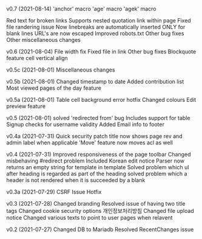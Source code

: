 v0.7 (2021-08-14)
'anchor' macro
'age' macro
'agek' macro

Red text for broken links
Supports nested quotation
link within page
Fixed file randering issue
Now linebreaks are automatically inserted ONLY for blank lines
URL's are now escaped
Improved robots.txt
Other bug fixes
Other miscellaneous changes

v0.6 (2021-08-04)
File width fix
Fixed file in link
Other bug fixes
Blockquote feature
cell vertical align

v0.5c (2021-08-01)
Miscellaneous changes

v0.5b (2021-08-01)
Changed timestamp to date
Added contribution list
Most viewed pages of the day feature

v0.5a (2021-08-01)
Table cell background error hotfix
Changed colours
Edit preview feature

v0.5 (2021-08-01)
solved 'redirected from' bug
Includes support for table 
Signup checks for username validity
Added Email info to footer

v0.4a (2021-07-31)
Quick security patch
title now shows page rev and admin label when applicable
'Move' feature now moves acl as well

v0.4 (2021-07-31)
Improved responsiveness of the page toolbar
Changed misbehaving #redirect problem
Included Korean edit notice
Parser now returns an empty string for template in template
Solved problem which ul after heading is regarded as part of the heading
solved problem which a header is not rendered when it is succeeded by a blank

v0.3a (2021-07-29)
CSRF Issue Hotfix

v0.3 (2021-07-28)
Changed branding
Resolved issue of having two title tags
Changed cookie security options
개인정보처리방침
Changed file upload notice
Changed various texts to point to user pages when relavent

v0.2 (2021-07-27)
Changed DB to Mariadb
Resolved RecentChanges issue
